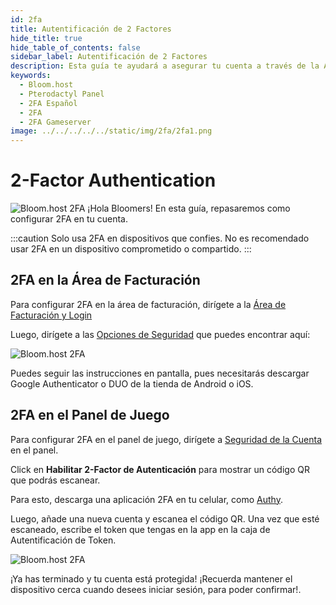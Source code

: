 ```yaml
---
id: 2fa
title: Autentificación de 2 Factores
hide_title: true
hide_table_of_contents: false
sidebar_label: Autentificación de 2 Factores
description: Esta guía te ayudará a asegurar tu cuenta a través de la Autentificación de 2 Factores
keywords:
  - Bloom.host
  - Pterodactyl Panel
  - 2FA Español
  - 2FA
  - 2FA Gameserver
image: ../../../../../static/img/2fa/2fa1.png
---
```

# 2-Factor Authentication
![Bloom.host 2FA](../../../../../static/img/2FA/2FA1.png)
¡Hola Bloomers! En esta guía, repasaremos como configurar 2FA en tu cuenta.

:::caution
Solo usa 2FA en dispositivos que confies. No es recomendado usar 2FA en un dispositivo comprometido o compartido.
:::

## 2FA en la Área de Facturación

Para configurar 2FA en la área de facturación, dirígete a la [Área de Facturación y Login](https://www.bloom.host/portal/clientarea.php)

Luego, dirígete a las [Opciones de Seguridad](https://www.bloom.host/portal/clientarea.php?action=security) que puedes encontrar aquí: 

![Bloom.host 2FA](../../../../../static/img/2FA/2FA2.png)

Puedes seguir las instrucciones en pantalla, pues necesitarás descargar Google Authenticator o DUO de la tienda de Android o iOS.

## 2FA en el Panel de Juego

Para configurar 2FA en el panel de juego, dirígete a [Seguridad de la Cuenta](https://mc.bloom.host/account/security) en el panel.

Click en **Habilitar 2-Factor de Autenticación** para mostrar un código QR que podrás escanear. 

Para esto, descarga una aplicación 2FA en tu celular, como [Authy](https://authy.com/).

Luego, añade una nueva cuenta y escanea el código QR. Una vez que esté escaneado, escribe el token que tengas en la app en la caja de Autentificación de Token.

![Bloom.host 2FA](../../../../../static/img/2FA/2FA3.png)

¡Ya has terminado y tu cuenta está protegida! ¡Recuerda mantener el dispositivo cerca cuando desees iniciar sesión, para poder confirmar!.
